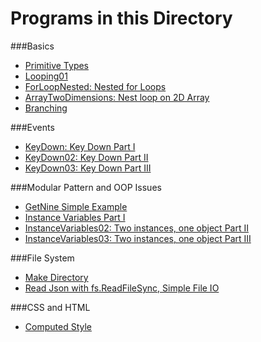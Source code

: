 Programs in this Directory
==========================

###Basics

- [Primitive Types](https://github.com/charliecalvert/JsObjects/tree/master/JavaScript/Syntax/PrimitiveTypes)
- [Looping01](https://github.com/charliecalvert/JsObjects/tree/master/JavaScript/Syntax/Loops01)
- [ForLoopNested: Nested for Loops](https://github.com/charliecalvert/JsObjects/tree/master/JavaScript/Syntax/ForLoopNested)
- [ArrayTwoDimensions: Nest loop on 2D Array](https://github.com/charliecalvert/JsObjects/tree/master/JavaScript/Syntax/ArrayTwoDimensions)
- [Branching](https://github.com/charliecalvert/JsObjects/tree/master/JavaScript/Syntax/Branching01)

###Events

- [KeyDown: Key Down Part I](https://github.com/charliecalvert/JsObjects/tree/master/JavaScript/Syntax/KeyDown)
- [KeyDown02: Key Down Part II](https://github.com/charliecalvert/JsObjects/tree/master/JavaScript/Syntax/KeyDown02)
- [KeyDown03: Key Down Part III](https://github.com/charliecalvert/JsObjects/tree/master/JavaScript/Syntax/KeyDown03)

###Modular Pattern and OOP Issues

- [GetNine Simple Example](https://github.com/charliecalvert/JsObjects/blob/master/JavaScript/Syntax/GetNine/index.js)
- [Instance Variables Part I](https://github.com/charliecalvert/JsObjects/tree/master/JavaScript/Syntax/InstanceVariable)
- [InstanceVariables02: Two instances, one object Part II](https://github.com/charliecalvert/JsObjects/tree/master/JavaScript/Syntax/InstanceVariable02)
- [InstanceVariables03: Two instances, one object Part III](https://github.com/charliecalvert/JsObjects/tree/master/JavaScript/Syntax/InstanceVariable03)

###File System

- [Make Directory](https://github.com/charliecalvert/JsObjects/tree/master/JavaScript/Syntax/MakeDirectory)
- [Read Json with fs.ReadFileSync, Simple File IO](https://github.com/charliecalvert/JsObjects/tree/master/JavaScript/Syntax/ReadJson)

###CSS and HTML

- [Computed Style](https://github.com/charliecalvert/JsObjects/tree/master/JavaScript/Syntax/ComputedStyle)

